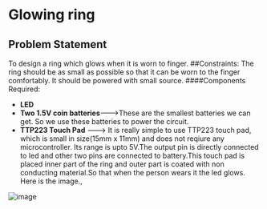 # Glowing ring
## Problem Statement
 To design a ring which glows when it is worn to finger.
##Constraints:
The ring should be as small as possible so that it can be worn to the finger comfortably.
It should be powered with small source.
####Components Required:
  * **LED**
  * **Two 1.5V coin batteries**--->These are the smallest batteries we can get. So we use these batteries to power the circuit.
  * **TTP223 Touch Pad** ---> It is really simple to use TTP223 touch pad, which is small in size(15mm x 11mm) and does not reqiure any microcontroller. Its range is upto 5V.The output pin is directly connected to led and other two pins are connected to battery.This touch pad is placed inner part of the ring and outer part is coated with non conducting material.So that when the person wears it the led glows.
 Here is the image.,
  
![image](https://user-images.githubusercontent.com/62617598/82681812-ef648f00-9c6b-11ea-8b9f-cfb63b3c492c.png)

# 
